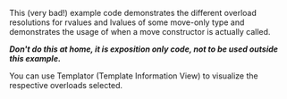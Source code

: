 This (very bad!) example code demonstrates the different overload resolutions 
for rvalues and lvalues of some move-only type and demonstrates the usage of when
a move constructor is actually called.

_**Don't do this at home, it is exposition only code, not to be used outside this example.**_

You can use Templator (Template Information View) to visualize the respective overloads selected.